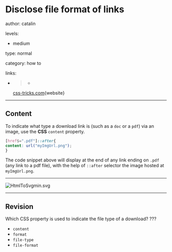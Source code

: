 # Disclose file format of links
author: catalin

levels:

  - medium

type: normal

category: how to

links:

  - >-
    [css-tricks.com](https://css-tricks.com/almanac/properties/c/content/){website}

---
## Content

To indicate what type a download link is (such as a `doc` or a `pdf`) via an image, use the **CSS** `content` property. 


```css
[href$=".pdf"]::after{
content: url("myImgUrl.png");
}

```

The code snippet above will display at the end of any link ending on `.pdf` (any link to a pdf file), with the help of `::after` selector the image hosted at `myImgUrl.png`. 

---
![HtmlToSvgmin.svg](%3Csvg%20height=%22auto%22%20viewBox=%220%200%20800%20300%22%20xmlns=%22http://www.w3.org/2000/svg%22%20version=%221.2%22%20baseProfile=%22tiny%22%3E%3Cdesc%3ECreated%20by%20HiQPdf%3C/desc%3E%3Cg%20fill=%22none%22%20stroke=%22#000%22%20fill-rule=%22evenodd%22%20stroke-linecap=%22square%22%20stroke-linejoin=%22bevel%22%3E%3Cpath%20d=%22M8%208h800v300H8V8%22%20fill=%22#596193%22%20stroke=%22none%22/%3E%3Ctext%20stroke=%22none%22%20x=%22298%22%20y=%22103%22%20font-family=%22Arial%22%20font-size=%2260%22%20font-weight=%22400%22%20fill=%22#fff%22%3ENormal%20link%3C/text%3E%3Cpath%20fill=%22none%22%20d=%22M298%20104.5h297%22%20stroke=%22#fff%22%20stroke-linejoin=%22miter%22%20stroke-miterlimit=%222%22/%3E%3Ctext%20stroke=%22none%22%20x=%22298%22%20y=%22232%22%20font-family=%22Arial%22%20font-size=%2260%22%20font-weight=%22400%22%20fill=%22#fff%22%3EPdf%20link%3C/text%3E%3Cpath%20fill=%22none%22%20d=%22M298%20233.5h196%22%20stroke=%22#fff%22%20stroke-linejoin=%22miter%22%20stroke-miterlimit=%222%22/%3E%3Cpath%20fill-rule=%22nonzero%22%20d=%22M521.313%20218.42c-.427-.42-1.372-.642-2.812-.66-.973-.012-2.146.074-3.38.247-.55-.32-1.12-.665-1.567-1.083-1.202-1.122-2.205-2.68-2.83-4.394.04-.16.074-.3.107-.444%200%200%20.677-3.846.498-5.146-.025-.178-.04-.23-.088-.37l-.06-.15c-.183-.425-.544-.875-1.11-.85l-.34-.01c-.632%200-1.147.322-1.282.804-.41%201.514.013%203.778.78%206.71l-.196.48c-.55%201.34-1.238%202.688-1.846%203.88l-.08.154c-.638%201.25-1.22%202.313-1.744%203.213l-.543.288c-.04.02-.97.513-1.19.645-1.85%201.106-3.078%202.36-3.28%203.357-.066.318-.018.725.312.913l.525.264c.228.114.468.172.714.172%201.32%200%202.85-1.644%204.96-5.325%202.435-.793%205.208-1.452%207.638-1.815%201.852%201.043%204.13%201.767%205.567%201.767.255%200%20.475-.024.654-.072.275-.073.507-.23.65-.444.278-.42.334-.997.26-1.59-.024-.175-.164-.392-.316-.54m-19.7%207.02c.24-.66%201.192-1.96%202.6-3.112.088-.072.306-.276.506-.466-1.472%202.348-2.458%203.283-3.106%203.577m8.337-19.2c.425%200%20.666%201.07.686%202.07.02%201-.214%201.705-.505%202.225-.24-.77-.356-1.984-.356-2.778%200%200-.018-1.517.177-1.517m-2.486%2013.682c.295-.53.603-1.086.917-1.677.766-1.447%201.25-2.58%201.61-3.51.716%201.302%201.608%202.41%202.656%203.296.13.112.27.223.415.334-2.13.422-3.973.935-5.595%201.558m13.438-.12c-.13.08-.502.128-.74.128-.773%200-1.728-.353-3.067-.927.515-.038.986-.057%201.41-.057.773%200%201.003-.003%201.76.19.757.193.767.585.637.667%22%20fill=%22#fff%22%20stroke=%22none%22/%3E%3Cpath%20fill-rule=%22nonzero%22%20d=%22M523.68%20207.16c-.693-.948-1.66-2.054-2.723-3.117-1.062-1.063-2.17-2.03-3.116-2.724-1.61-1.183-2.392-1.32-2.84-1.32h-15.5c-1.378%200-2.5%201.12-2.5%202.5v27c0%201.378%201.12%202.5%202.5%202.5h23c1.378%200%202.5-1.122%202.5-2.5V210c0-.448-.137-1.23-1.32-2.84m-4.137-1.703c.96.96%201.712%201.825%202.268%202.543H517v-4.81c.718.555%201.584%201.308%202.543%202.267M523%20229.5c0%20.27-.23.5-.5.5h-23c-.27%200-.5-.23-.5-.5v-27c0-.27.23-.5.5-.5H515v7c0%20.552.448%201%201%201h7v19.5%22%20fill=%22#fff%22%20stroke=%22none%22/%3E%3C/g%3E%3C/svg%3E)

---
## Revision

Which CSS property is used to indicate the file type of a download? ???

* `content`
* `format`
* `file-type`
* `file-format`